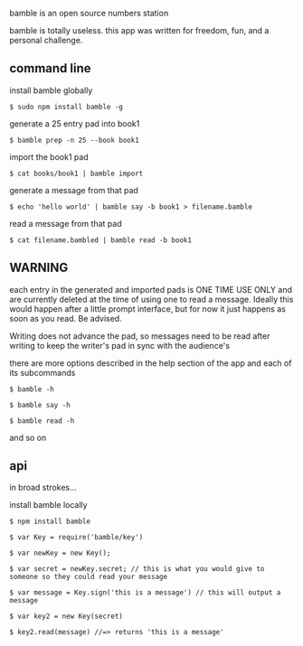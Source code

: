 bamble is an open source numbers station

bamble is totally useless. this app was written for freedom, fun, and a personal challenge. 

command line
-------------

install bamble globally

    $ sudo npm install bamble -g

generate a 25 entry pad into book1

    $ bamble prep -n 25 --book book1

import the book1 pad

    $ cat books/book1 | bamble import

generate a message from that pad

    $ echo 'hello world' | bamble say -b book1 > filename.bamble

read a message from that pad

    $ cat filename.bambled | bamble read -b book1

## WARNING ##

each entry in the generated and imported pads is ONE TIME USE ONLY and are currently deleted at the time of using one to read a message.
Ideally this would happen after a little prompt interface, but for now it just happens as soon as you read. Be advised. 

Writing does not advance the pad, so messages need to be read after writing to keep the writer's pad in sync with the audience's

there are more options described in the help section of the app and each of its subcommands

    $ bamble -h

    $ bamble say -h 

    $ bamble read -h 

and so on

api
---

in broad strokes...

install bamble locally

    $ npm install bamble 

    $ var Key = require('bamble/key')

    $ var newKey = new Key();

    $ var secret = newKey.secret; // this is what you would give to someone so they could read your message

    $ var message = Key.sign('this is a message') // this will output a message

    $ var key2 = new Key(secret)

    $ key2.read(message) //=> returns 'this is a message'


